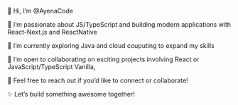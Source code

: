 👋 Hi, I’m @AyenaCode

👀 I’m passionate about JS/TypeScript and building modern applications with React-Next.js and ReactNative

🌱 I’m currently exploring Java and cloud couputing to expand my skills

💼 I’m open to collaborating on exciting projects involving React or JavaScript/TypeScript Vanilla,  

💬 Feel free to reach out if you’d like to connect or collaborate!

✨ Let’s build something awesome together!
